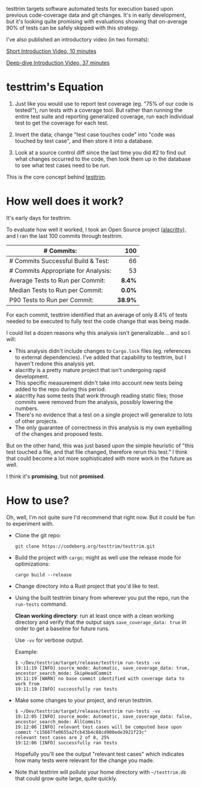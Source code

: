 <!--
SPDX-FileCopyrightText: 2024 Mathieu Fenniak <mathieu@fenniak.net>

SPDX-License-Identifier: GPL-3.0-or-later
-->

testtrim targets software automated tests for execution based upon previous code-coverage data and git changes.  It's in early development, but it's looking quite promising with evaluations showing that on-average 90% of tests can be safely skipped with this strategy.

I've also published an introductory video (in two formats):

[Short Introduction Video, 10 minutes](https://youtu.be/wNPeTxf3xFw)

[Deep-dive Introduction Video, 37 minutes](https://youtu.be/YQKc58dTR1M)

# testtrim's Equation

1. Just like you would use to report test coverage (eg. "75% of our code is tested!"), run tests with a coverage tool.  But rather than running the entire test suite and reporting generalized coverage, run each individual test to get the coverage for each test.

2. Invert the data; change "test case touches code" into "code was touched by test case", and then store it into a database.

3. Look at a source control diff since the last time you did #2 to find out what changes occurred to the code, then look them up in the database to see what test cases need to be run.

This is the core concept behind [testtrim](https://codeberg.org/testtrim/testtrim).

# How well does it work?

It's early days for testtrim.

To evaluate how well it worked, I took an Open Source project ([alacritty](https://github.com/alacritty/alacritty)), and I ran the last 100 commits through testtrim.

| # Commits:                          |       100 |
|-------------------------------------|----------:|
| # Commits Successful Build & Test:  |        66 |
| # Commits Appropriate for Analysis: |        53 |
| Average Tests to Run per Commit:    |  **8.4%** |
| Median Tests to Run per Commit:     |  **0.0%** |
| P90 Tests to Run per Commit:        | **38.9%** |

For each commit, testtrim identified that an average of only 8.4% of tests needed to be executed to fully test the code change that was being made.

I could list a dozen reasons why this analysis isn't generalizable... and so I will:

- This analysis didn't include changes to `Cargo.lock` files (eg. references to external dependencies).  I've added that capability to testtrim, but I haven't redone this analysis yet.
- alacritty is a pretty mature project that isn't undergoing rapid development.
- This specific measurement didn't take into account new tests being added to the repo during this period.
- alacritty has some tests that work through reading static files; those commits were removed from the analysis, possibly lowering the numbers.
- There's no evidence that a test on a single project will generalize to lots of other projects.
- The only guarantee of correctness in this analysis is my own eyeballing of the changes and proposed tests.

But on the other hand, this was just based upon the simple heuristic of "this test touched a file, and that file changed, therefore rerun this test."  I think that could become a lot more sophisticated with more work in the future as well.

I think it's **promising**, but not **promised**.

# How to use?

Oh, well, I'm not quite sure I'd recommend that right now.  But it could be fun to experiment with.

- Clone the git repo:
    ```
    git clone https://codeberg.org/testtrim/testtrim.git
    ```

- Build the project with `cargo`; might as well use the release mode for optimizations:
    ```
    cargo build --release
    ```

- Change directory into a Rust project that you'd like to test.

- Using the built testtrim binary from wherever you put the repo, run the `run-tests` command.

    **Clean working directory**: run at least once with a clean working directory and verify that the output says `save_coverage_data: true` in order to get a baseline for future runs.

    Use `-vv` for verbose output.

    Example:

    ```
    $ ~/Dev/testtrim/target/release/testtrim run-tests -vv
    19:11:19 [INFO] source_mode: Automatic, save_coverage_data: true, ancestor_search_mode: SkipHeadCommit
    19:11:19 [WARN] no base commit identified with coverage data to work from
    19:11:19 [INFO] successfully ran tests
    ```

- Make some changes to your project, and rerun testtrim.

    ```
    $ ~/Dev/testtrim/target/release/testtrim run-tests -vv
    19:12:05 [INFO] source_mode: Automatic, save_coverage_data: false, ancestor_search_mode: AllCommits
    19:12:06 [INFO] relevant test cases will be computed base upon commit "c15667fe0655a2fcb43b4c88cd900ede3921f23c"
    relevant test cases are 2 of 8, 25%
    19:12:06 [INFO] successfully ran tests
    ```

    Hopefully you'll see the output "relevant test cases" which indicates how many tests were relevant for the change you made.

- Note that testtrim will pollute your home directory with `~/testtrim.db` that could grow quite large, quite quickly.
